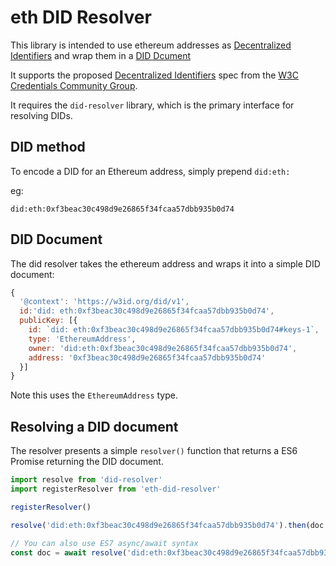 # eth DID Resolver

This library is intended to use ethereum addresses as [Decentralized Identifiers](https://w3c-ccg.github.io/did-spec/#decentralized-identifiers-dids) and wrap them in a [DID Dcument](https://w3c-ccg.github.io/did-spec/#did-documents)

It supports the proposed [Decentralized Identifiers](https://w3c-ccg.github.io/did-spec/) spec from the [W3C Credentials Community Group](https://w3c-ccg.github.io).

It requires the `did-resolver` library, which is the primary interface for resolving DIDs.

## DID method

To encode a DID for an Ethereum address, simply prepend `did:eth:`

eg:

`did:eth:0xf3beac30c498d9e26865f34fcaa57dbb935b0d74`


## DID Document

The did resolver takes the ethereum address and wraps it into a simple DID document:

```js
{
  '@context': 'https://w3id.org/did/v1',
  id:'did: eth:0xf3beac30c498d9e26865f34fcaa57dbb935b0d74',
  publicKey: [{
    id: `did: eth:0xf3beac30c498d9e26865f34fcaa57dbb935b0d74#keys-1`,
    type: 'EthereumAddress',
    owner: 'did:eth:0xf3beac30c498d9e26865f34fcaa57dbb935b0d74',
    address: '0xf3beac30c498d9e26865f34fcaa57dbb935b0d74'
  }]
}
```

Note this uses the `EthereumAddress` type.

## Resolving a DID document

The resolver presents a simple `resolver()` function that returns a ES6 Promise returning the DID document.

```js
import resolve from 'did-resolver'
import registerResolver from 'eth-did-resolver'

registerResolver()

resolve('did:eth:0xf3beac30c498d9e26865f34fcaa57dbb935b0d74').then(doc => console.log)

// You can also use ES7 async/await syntax
const doc = await resolve('did:eth:0xf3beac30c498d9e26865f34fcaa57dbb935b0d74')
```
